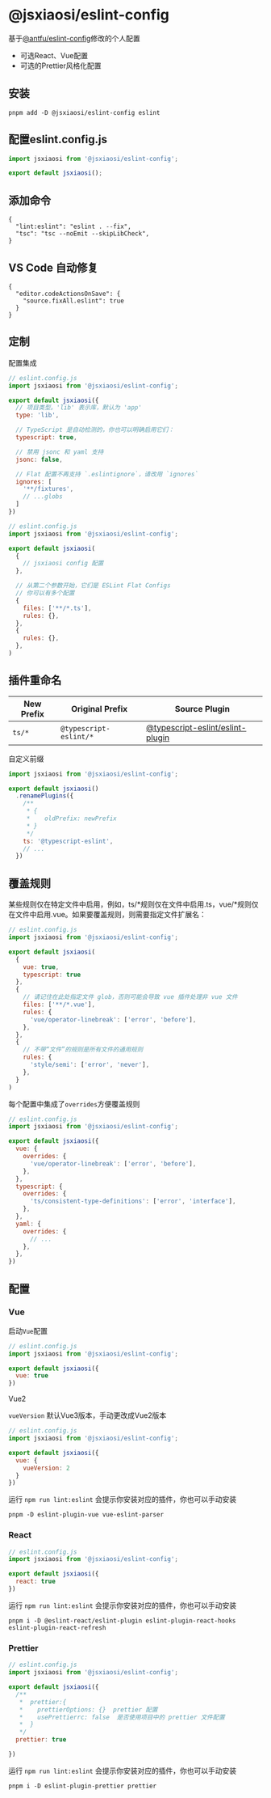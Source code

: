 # @jsxiaosi/eslint-config

基于[@antfu/eslint-config](https://github.com/antfu/eslint-config)修改的个人配置

- 可选React、Vue配置
- 可选的Prettier风格化配置

## 安装

```base
pnpm add -D @jsxiaosi/eslint-config eslint
```

## 配置eslint.config.js

```javascript
import jsxiaosi from '@jsxiaosi/eslint-config';

export default jsxiaosi();

```

## 添加命令

```base
{
  "lint:eslint": "eslint . --fix",
  "tsc": "tsc --noEmit --skipLibCheck",
}
```

## VS Code 自动修复

```base
{
  "editor.codeActionsOnSave": {
    "source.fixAll.eslint": true
  }
}

```

## 定制

配置集成

```javascript
// eslint.config.js
import jsxiaosi from '@jsxiaosi/eslint-config';

export default jsxiaosi({
  // 项目类型。'lib' 表示库，默认为 'app'
  type: 'lib',

  // TypeScript 是自动检测的，你也可以明确启用它们：
  typescript: true,

  // 禁用 jsonc 和 yaml 支持
  jsonc: false,

  // Flat 配置不再支持 `.eslintignore`，请改用 `ignores`
  ignores: [
    '**/fixtures',
    // ...globs
  ]
})
```

```javascript
// eslint.config.js
import jsxiaosi from '@jsxiaosi/eslint-config';

export default jsxiaosi(
  {
    // jsxiaosi config 配置
  },

  // 从第二个参数开始，它们是 ESLint Flat Configs
  // 你可以有多个配置
  {
    files: ['**/*.ts'],
    rules: {},
  },
  {
    rules: {},
  },
)
```

## 插件重命名

| New Prefix | Original Prefix        | Source Plugin                                                                              |
| ---------- | ---------------------- | ------------------------------------------------------------------------------------------ |
| `ts/*`     | `@typescript-eslint/*` | [@typescript-eslint/eslint-plugin](https://github.com/typescript-eslint/typescript-eslint) |


自定义前缀

```javascript
import jsxiaosi from '@jsxiaosi/eslint-config';

export default jsxiaosi()
  .renamePlugins({
    /**
     * {
     *    oldPrefix: newPrefix
     * }
     */
    ts: '@typescript-eslint',
    // ...
  })
```

## 覆盖规则

某些规则仅在特定文件中启用，例如，ts/*规则仅在文件中启用.ts，vue/*规则仅在文件中启用.vue。如果要覆盖规则，则需要指定文件扩展名：

```javascript
// eslint.config.js
import jsxiaosi from '@jsxiaosi/eslint-config';

export default jsxiaosi(
  {
    vue: true,
    typescript: true
  },
  {
    // 请记住在此处指定文件 glob，否则可能会导致 vue 插件处理非 vue 文件
    files: ['**/*.vue'],
    rules: {
      'vue/operator-linebreak': ['error', 'before'],
    },
  },
  {
    // 不带“文件”的规则是所有文件的通用规则
    rules: {
      'style/semi': ['error', 'never'],
    },
  }
)
```

每个配置中集成了`overrides`方便覆盖规则

```javascript
// eslint.config.js
import jsxiaosi from '@jsxiaosi/eslint-config';

export default jsxiaosi({
  vue: {
    overrides: {
      'vue/operator-linebreak': ['error', 'before'],
    },
  },
  typescript: {
    overrides: {
      'ts/consistent-type-definitions': ['error', 'interface'],
    },
  },
  yaml: {
    overrides: {
      // ...
    },
  },
})
```


## 配置

### Vue

启动`Vue`配置

```javascript
// eslint.config.js
import jsxiaosi from '@jsxiaosi/eslint-config';

export default jsxiaosi({
  vue: true
})
```

Vue2

`vueVersion` 默认Vue3版本，手动更改成Vue2版本

```javascript
// eslint.config.js
import jsxiaosi from '@jsxiaosi/eslint-config';

export default jsxiaosi({
  vue: {
    vueVersion: 2
  }
})
```

运行 `npm run lint:eslint` 会提示你安装对应的插件，你也可以手动安装
```base
pnpm -D eslint-plugin-vue vue-eslint-parser
```

### React 

```javascript
// eslint.config.js
import jsxiaosi from '@jsxiaosi/eslint-config';

export default jsxiaosi({
  react: true
})
```

运行 `npm run lint:eslint` 会提示你安装对应的插件，你也可以手动安装
```base
pnpm i -D @eslint-react/eslint-plugin eslint-plugin-react-hooks eslint-plugin-react-refresh
```

### Prettier

```javascript
// eslint.config.js
import jsxiaosi from '@jsxiaosi/eslint-config';

export default jsxiaosi({
  /**
   *  prettier:{
   *    prettierOptions: {}  prettier 配置
   *    usePrettierrc: false  是否使用项目中的 prettier 文件配置
   *  }
   */
  prettier: true

})
```

运行 `npm run lint:eslint` 会提示你安装对应的插件，你也可以手动安装
```base
pnpm i -D eslint-plugin-prettier prettier
```